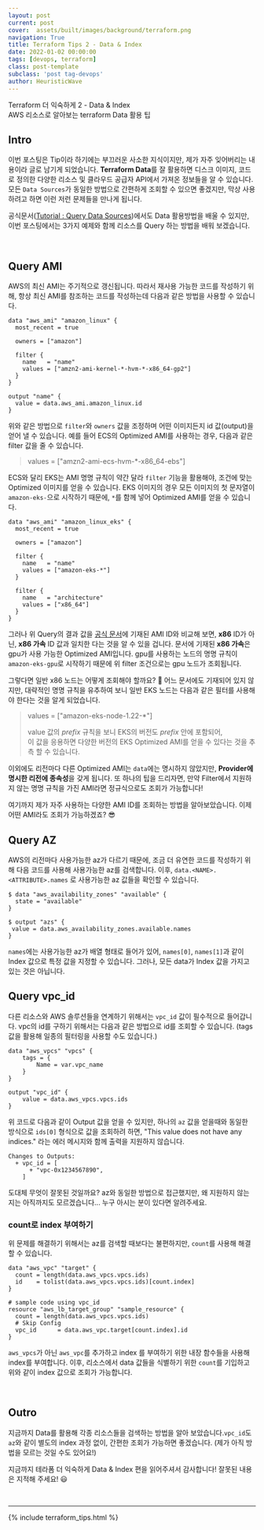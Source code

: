 ```yaml
---
layout: post
current: post
cover:  assets/built/images/background/terraform.png
navigation: True
title: Terraform Tips 2 - Data & Index
date: 2022-01-02 00:00:00
tags: [devops, terraform]
class: post-template
subclass: 'post tag-devops'
author: HeuristicWave
---
```


Terraform 더 익숙하게 2 - Data & Index <br>
AWS 리소스로 알아보는 terraform Data 활용 팁


## Intro

이번 포스팅은 Tip이라 하기에는 부끄러운 사소한 지식이지만, 제가 자주 잊어버리는 내용이라 글로 남기게 되었습니다. **Terraform Data**를 잘 활용하면 디스크 이미지, 코드로 정의한 다양한 리소스 및 클라우드 공급자 API에서 가져온 정보들을 알 수 있습니다.
모든 `Data Sources`가 동일한 방법으로 간편하게 조회할 수 있으면 좋겠지만, 막상 사용하려고 하면 이런 저런 문제들을 만나게 됩니다.

공식문서([Tutorial : Query Data Sources](https://learn.hashicorp.com/tutorials/terraform/data-sources ))에서도 Data 활용방법을 배울 수 있지만,
이번 포스팅에서는 3가지 예제와 함께 리소스를 Query 하는 방법을 배워 보겠습니다.

<br>

## Query AMI

AWS의 최신 AMI는 주기적으로 갱신됩니다. 따라서 재사용 가능한 코드를 작성하기 위해, 항상 최신 AMI를 참조하는 코드를 작성하는데 다음과 같은 방법을 사용할 수 있습니다.

```shell
data "aws_ami" "amazon_linux" {
  most_recent = true

  owners = ["amazon"]

  filter {
    name   = "name"
    values = ["amzn2-ami-kernel-*-hvm-*-x86_64-gp2"]
  }
}

output "name" {
  value = data.aws_ami.amazon_linux.id
}
```

위와 같은 방법으로 `filter`와 `owners` 값을 조정하며 어떤 이미지든지 id 값(output)을 얻어 낼 수 있습니다.
예를 들어 ECS의 Optimized AMI를 사용하는 경우, 다음과 같은 filter 값을 줄 수 있습니다.

> values = ["amzn2-ami-ecs-hvm-*-x86_64-ebs"]

ECS와 달리 EKS는 AMI 명명 규칙이 약간 달라 `filter` 기능을 활용해야, 조건에 맞는 Optimized 이미지를 얻을 수 있습니다.
EKS 이미지의 경우 모든 이미지의 첫 문자열이 `amazon-eks-`으로 시작하기 때문에, `*`를 함께 넣어 Optimized AMI를 얻을 수 있습니다.

```shell
data "aws_ami" "amazon_linux_eks" {
  most_recent = true

  owners = ["amazon"]

  filter {
    name   = "name"
    values = ["amazon-eks-*"]
  }

  filter {
    name   = "architecture"
    values = ["x86_64"]
  }
}
```

그러나 위 Query의 결과 값을 [공식 문서](https://docs.aws.amazon.com/ko_kr/eks/latest/userguide/eks-optimized-ami.html )에 기재된 AMI ID와 비교해 보면,
**x86** ID가 아닌, **x86 가속** ID 값과 일치한 다는 것을 알 수 있을 겁니다.
문서에 기재된 **x86 가속**은 gpu가 사용 가능한 Optimized AMI입니다. gpu를 사용하는 노드의 명명 규칙이 `amazon-eks-gpu`로 시작하기 때문에 위 filter 조건으로는 gpu 노드가 조회됩니다.

그렇다면 일반 x86 노드는 어떻게 조회해야 할까요? 🧐 어느 문서에도 기재되어 있지 않지만,
대략적인 명명 규칙을 유추하여 보니 일반 EKS 노드는 다음과 같은 필터를 사용해야 한다는 것을 알게 되었습니다.

> values = ["amazon-eks-node-1.22-*"]
> 
> value 값의 *prefix* 규칙을 보니 EKS의 버전도 *prefix* 안에 포함되어, <br>
> 이 값을 응용하면 다양한 버전의 EKS Optimized AMI를 얻을 수 있다는 것을 추측 할 수 있습니다.

이외에도 리전마다 다른 Optimized AMI는 `data`에는 명시하지 않았지만, **Provider에 명시한 리전에 종속성**을 갖게 됩니다.
또 하나의 팁을 드리자면, 만약 Filter에서 지원하지 않는 명명 규칙을 가진 AMI라면 정규식으로도 조회가 가능합니다!

여기까지 제가 자주 사용하는 다양한 AMI ID를 조회하는 방법을 알아보았습니다. 이제 어떤 AMI라도 조회가 가능하겠죠? 😎


## Query AZ

AWS의 리전마다 사용가능한 az가 다르기 때문에, 조금 더 유연한 코드를 작성하기 위해 다음 코드를 사용해 사용가능한 az를 검색합니다.
이후, `data.<NAME>.<ATTRIBUTE>.names` 로 사용가능한 az 값들을 확인할 수 있습니다.

```shell
$ data "aws_availability_zones" "available" {
  state = "available"
}

$ output "azs" {
 value = data.aws_availability_zones.available.names
}
```

`names`에는 사용가능한 az가 배열 형태로 들어가 있어, `names[0]`, `names[1]`과 같이 Index 값으로 특정 값을 지정할 수 있습니다.
그러나, 모든 data가 Index 값을 가지고 있는 것은 아닙니다. 

## Query vpc_id

다른 리소스와 AWS 솔루션들을 연계하기 위해서는 `vpc_id` 값이 필수적으로 들어갑니다.
vpc의 id를 구하기 위해서는 다음과 같은 방법으로 id를 조회할 수 있습니다.
(tags 값을 활용해 일종의 필터링을 사용할 수도 있습니다.)

```shell
data "aws_vpcs" "vpcs" {
    tags = {
        Name = var.vpc_name
    }
}

output "vpc_id" {
    value = data.aws_vpcs.vpcs.ids
}
```

위 코드로 다음과 같이 Output 값을 얻을 수 있지만, 하나의 `az` 값을 얻을때와 동일한 방식으로 `ids[0]` 형식으로 값을 조회하려 하면,
"This value does not have any indices." 라는 에러 메시지와 함께 출력을 지원하지 않습니다.

```shell
Changes to Outputs:
  + vpc_id = [
      + "vpc-0x1234567890",
    ]
```

도대체 무엇이 잘못된 것일까요? az와 동일한 방법으로 접근했지만, 왜 지원하지 않는지는 아직까지도 모르겠습니다...
누구 아시는 분이 있다면 알려주세요.

### count로 index 부여하기

위 문제를 해결하기 위해서는 az를 검색할 때보다는 불편하지만, `count`를 사용해 해결할 수 있습니다.

```shell
data "aws_vpc" "target" {
  count = length(data.aws_vpcs.vpcs.ids)
  id    = tolist(data.aws_vpcs.vpcs.ids)[count.index]
}

# sample code using vpc_id
resource "aws_lb_target_group" "sample_resource" {
  count = length(data.aws_vpcs.vpcs.ids)
  # Skip Config
  vpc_id      = data.aws_vpc.target[count.index].id
}
```

`aws_vpcs`가 아닌 `aws_vpc`를 추가하고 index 를 부여하기 위한 내장 함수들을 사용해 index를 부여합니다.
이후, 리소스에서 data 값들을 식별하기 위한 `count`를 기입하고 위와 같이 index 값으로 조회가 가능합니다.

<br>

## Outro

지금까지 Data를 활용해 각종 리소스들을 검색하는 방법을 알아 보았습니다.`vpc_id`도 `az`와 같이 별도의 index 과정 없이,
간편한 조회가 가능하면 좋겠습니다. (제가 아직 방법을 모르는 것일 수도 있어요!)

지금까지 테라폼 더 익숙하게 Data & Index 편을 읽어주셔서 감사합니다! 잘못된 내용은 지적해 주세요! 😃

<br>

---

{% include terraform_tips.html %}

<br>